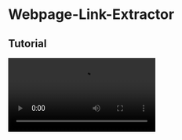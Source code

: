 # Webpage-Link-Extractor

## Tutorial
<video src="Webpage extractor deploy.mp4" controls="controls" style="max-width: 100%;">
    Your browser does not support the video tag.
</video>

